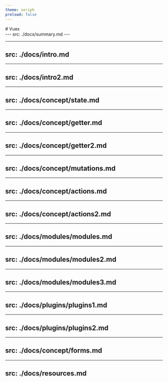 ```yaml
---
theme: seriph
preload: false
---
```

<div v-motion :initial="{ x: -80 }" :enter="{ x: 0}">
  # Vuex
</div >
---
src: ./docs/summary.md
---

---
src: ./docs/intro.md
---
---
src: ./docs/intro2.md
---

---
src: ./docs/concept/state.md
---

---
src: ./docs/concept/getter.md
---
---
src: ./docs/concept/getter2.md
---

---
src: ./docs/concept/mutations.md
---

---
src: ./docs/concept/actions.md
---

---
src: ./docs/concept/actions2.md
---

---
src: ./docs/modules/modules.md
---

---
src: ./docs/modules/modules2.md
---

---
src: ./docs/modules/modules3.md
---

---
src: ./docs/plugins/plugins1.md
---

---
src: ./docs/plugins/plugins2.md
---

---
src: ./docs/concept/forms.md
---

---
src: ./docs/resources.md
---